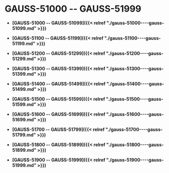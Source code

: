 # GAUSS-51000 -- GAUSS-51999<a name="ZH-CN_TOPIC_0302073598"></a>

-   **[GAUSS-51000 -- GAUSS-51099]({{< relref "./gauss-51000----gauss-51099.md" >}})**  

-   **[GAUSS-51100 -- GAUSS-51199]({{< relref "./gauss-51100----gauss-51199.md" >}})**  

-   **[GAUSS-51200 -- GAUSS-51299]({{< relref "./gauss-51200----gauss-51299.md" >}})**  

-   **[GAUSS-51300 -- GAUSS-51399]({{< relref "./gauss-51300----gauss-51399.md" >}})**  

-   **[GAUSS-51400 -- GAUSS-51499]({{< relref "./gauss-51400----gauss-51499.md" >}})**  

-   **[GAUSS-51500 -- GAUSS-51599]({{< relref "./gauss-51500----gauss-51599.md" >}})**  

-   **[GAUSS-51600 -- GAUSS-51699]({{< relref "./gauss-51600----gauss-51699.md" >}})**  

-   **[GAUSS-51700 -- GAUSS-51799]({{< relref "./gauss-51700----gauss-51799.md" >}})**  

-   **[GAUSS-51800 -- GAUSS-51899]({{< relref "./gauss-51800----gauss-51899.md" >}})**  

-   **[GAUSS-51900 -- GAUSS-51999]({{< relref "./gauss-51900----gauss-51999.md" >}})**  


